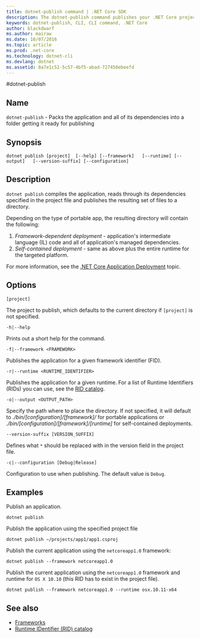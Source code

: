 ```yaml
---
title: dotnet-publish command | .NET Core SDK
description: The dotnet-publish command publishes your .NET Core project into a directory. 
keywords: dotnet-publish, CLI, CLI command, .NET Core
author: blackdwarf
ms.author: mairaw
ms.date: 10/07/2016
ms.topic: article
ms.prod: .net-core
ms.technology: dotnet-cli
ms.devlang: dotnet
ms.assetid: 8a7e1c52-5c57-4bf5-abad-727450ebeefd
---
```


#dotnet-publish

## Name

`dotnet-publish` - Packs the application and all of its dependencies into a folder getting it ready for publishing

## Synopsis

`dotnet publish [project] 
    [--help] [--framework]  
    [--runtime] [--output]  
    [--version-suffix] [--configuration]`

## Description

`dotnet publish` compiles the application, reads through its dependencies specified in the project file and publishes the resulting set of files to a directory. 

Depending on the type of portable app, the resulting directory will contain the following:

1. *Framework-dependent deployment* - application's intermediate language (IL) code and all of application's managed dependencies.
2. *Self-contained deployment* - same as above plus the entire runtime for the targeted platform.

For more information, see the [.NET Core Application Deployment](../deploying/index.md) topic.

## Options

`[project]` 

The project to publish, which defaults to the current directory if `[project]` is not specified. 

`-h|--help`

Prints out a short help for the command.  

`-f|--framework <FRAMEWORK>`

Publishes the application for a given framework identifier (FID). 

`-r|--runtime <RUNTIME_IDENTIFIER>`

Publishes the application for a given runtime. For a list of Runtime Identifiers (RIDs) you can use, see the [RID catalog](../../rid-catalog.md).

`-o|--output <OUTPUT_PATH>`

Specify the path where to place the directory. If not specified, it will default to *_./bin/[configuration]/[framework]/_* 
for portable applications or *_./bin/[configuration]/[framework]/[runtime]_* for self-contained deployments.

`--version-suffix [VERSION_SUFFIX]`

Defines what `*` should be replaced with in the version field in the project file.

`-c|--configuration [Debug|Release]`

Configuration to use when publishing. The default value is `Debug`.

## Examples

Publish an application.

`dotnet publish`

Publish the application using the specified project file

`dotnet publish ~/projects/app1/app1.csproj`
	
Publish the current application using the `netcoreapp1.0` framework:

`dotnet publish --framework netcoreapp1.0`
	
Publish the current application using the `netcoreapp1.0` framework and runtime for `OS X 10.10` (this RID has to 
exist in the project file).

`dotnet publish --framework netcoreapp1.0 --runtime osx.10.11-x64`

## See also
* [Frameworks](../../../standard/frameworks.md)
* [Runtime IDentifier (RID) catalog](../../rid-catalog.md)
